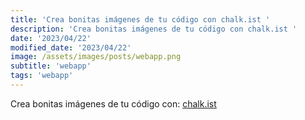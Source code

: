 ```yaml
---
title: 'Crea bonitas imágenes de tu código con chalk.ist '
description: 'Crea bonitas imágenes de tu código con chalk.ist '
date: '2023/04/22'
modified_date: '2023/04/22'
image: /assets/images/posts/webapp.png
subtitle: 'webapp'
tags: 'webapp'
---
```


Crea bonitas imágenes de tu código con: [chalk.ist](https://chalk.ist/)
